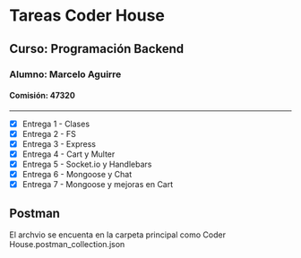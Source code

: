 # Tareas Coder House
## Curso: Programación Backend
### Alumno: Marcelo Aguirre
#### Comisión: 47320

---
- [x] Entrega 1 - Clases
- [x] Entrega 2 - FS
- [x] Entrega 3 - Express
- [X] Entrega 4 - Cart y Multer
- [X] Entrega 5 - Socket.io y Handlebars
- [X] Entrega 6 - Mongoose y Chat
- [X] Entrega 7 - Mongoose y mejoras en Cart

## Postman
El archvio se encuenta en la carpeta principal como Coder House.postman_collection.json
